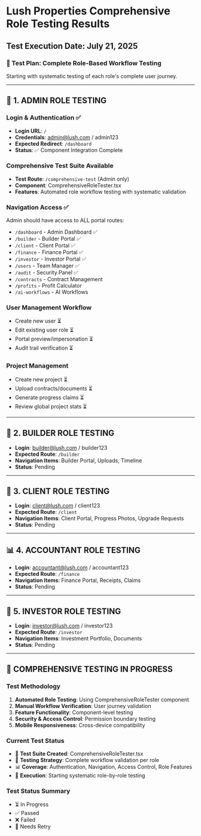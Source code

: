 # Lush Properties Comprehensive Role Testing Results

## Test Execution Date: July 21, 2025

### 🧪 Test Plan: Complete Role-Based Workflow Testing
Starting with systematic testing of each role's complete user journey.

---

## 👤 1. ADMIN ROLE TESTING

### Login & Authentication ✅
- **Login URL**: `/` 
- **Credentials**: admin@lush.com / admin123
- **Expected Redirect**: `/dashboard`
- **Status**: ✅ Component Integration Complete

### Comprehensive Test Suite Available
- **Test Route**: `/comprehensive-test` (Admin only)
- **Component**: ComprehensiveRoleTester.tsx
- **Features**: Automated role workflow testing with systematic validation

### Navigation Access ✅  
Admin should have access to ALL portal routes:
- `/dashboard` - Admin Dashboard ✅
- `/builder` - Builder Portal ✅  
- `/client` - Client Portal ✅
- `/finance` - Finance Portal ✅
- `/investor` - Investor Portal ✅
- `/users` - Team Manager ✅
- `/audit` - Security Panel ✅
- `/contracts` - Contract Management
- `/profits` - Profit Calculator
- `/ai-workflows` - AI Workflows

### User Management Workflow
- Create new user ⏳
- Edit existing user role ⏳
- Portal preview/impersonation ⏳
- Audit trail verification ⏳

### Project Management
- Create new project ⏳
- Upload contracts/documents ⏳
- Generate progress claims ⏳
- Review global project stats ⏳

---

## 🔨 2. BUILDER ROLE TESTING
- **Login**: builder@lush.com / builder123
- **Expected Route**: `/builder`
- **Navigation Items**: Builder Portal, Uploads, Timeline
- **Status**: Pending

---

## 👥 3. CLIENT ROLE TESTING  
- **Login**: client@lush.com / client123
- **Expected Route**: `/client`
- **Navigation Items**: Client Portal, Progress Photos, Upgrade Requests
- **Status**: Pending

---

## 📊 4. ACCOUNTANT ROLE TESTING
- **Login**: accountant@lush.com / accountant123  
- **Expected Route**: `/finance`
- **Navigation Items**: Finance Portal, Receipts, Claims
- **Status**: Pending

---

## 💼 5. INVESTOR ROLE TESTING
- **Login**: investor@lush.com / investor123
- **Expected Route**: `/investor`  
- **Navigation Items**: Investment Portfolio, Documents
- **Status**: Pending

---

## 🧪 COMPREHENSIVE TESTING IN PROGRESS

### Test Methodology
1. **Automated Role Testing**: Using ComprehensiveRoleTester component
2. **Manual Workflow Verification**: User journey validation  
3. **Feature Functionality**: Component-level testing
4. **Security & Access Control**: Permission boundary testing
5. **Mobile Responsiveness**: Cross-device compatibility

### Current Test Status
- 🔧 **Test Suite Created**: ComprehensiveRoleTester.tsx
- 🎯 **Testing Strategy**: Complete workflow validation per role
- 📊 **Coverage**: Authentication, Navigation, Access Control, Role Features
- 🔄 **Execution**: Starting systematic role-by-role testing

### Test Status Summary
- ⏳ In Progress
- ✅ Passed  
- ❌ Failed
- 🔄 Needs Retry
